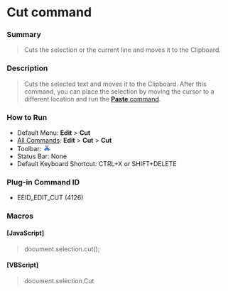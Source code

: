 # Cut command

### Summary

> Cuts the selection or the current line and moves it to the Clipboard.

### Description

> Cuts the selected text and moves it to the Clipboard. After this command, you can place the selection by moving the cursor to a different location and run the [**Paste** command](edit_paste).

### How to Run

- Default Menu: **Edit** \> **Cut**
- [All Commands](../tools/all_commands): **Edit** \> **Cut**
\> **Cut**
- Toolbar: ![](../../images/cut.gif)
- Status Bar: None
- Default Keyboard Shortcut: CTRL+X or SHIFT+DELETE

### Plug-in Command ID

- EEID\_EDIT\_CUT (4126)

### Macros

#### \[JavaScript\]

> document.selection.cut();

#### \[VBScript\]

> document.selection.Cut
